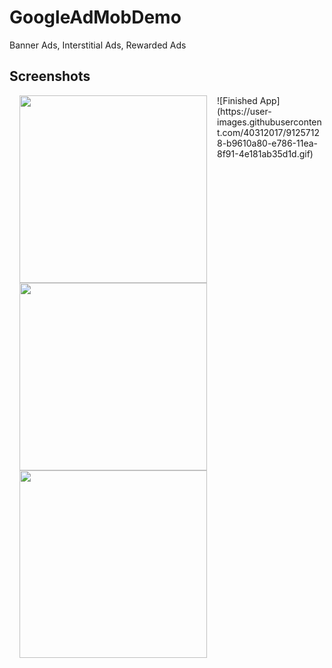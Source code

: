 # GoogleAdMobDemo
Banner Ads, Interstitial Ads, Rewarded Ads

## Screenshots
<img src="https://user-images.githubusercontent.com/40312017/91256815-f082ec00-e785-11ea-9a2a-92f06b10b9e3.png" width="300"  align="left" hspace="16">
<img src="https://user-images.githubusercontent.com/40312017/91256825-f5e03680-e785-11ea-96b7-a51e3fd27508.png" width="300"  align="left" hspace="16">
<img src="https://user-images.githubusercontent.com/40312017/91256846-009acb80-e786-11ea-9c48-b3003c5ff395.png" width="300"  align="left" hspace="16"> 
![Finished App](https://user-images.githubusercontent.com/40312017/91257128-b9610a80-e786-11ea-8f91-4e181ab35d1d.gif)
